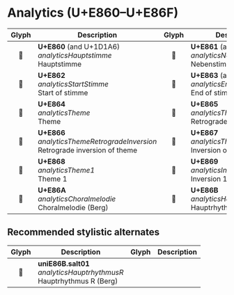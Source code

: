 Analytics (U+E860–U+E86F)
=========================

| **Glyph** | **Description** | **Glyph** | **Description**
| :-------: | --------------- | :-------: | ---------------
|<span class="bravura_large">&#xe860;</span> | **U+E860** (and U+1D1A6)<br/>*analyticsHauptstimme*<br/>Hauptstimme | <span class="bravura_large">&#xe861;</span> | **U+E861** (and U+1D1A7)<br/>*analyticsNebenstimme*<br/>Nebenstimme
|<span class="bravura_large">&#xe862;</span> | **U+E862**<br/>*analyticsStartStimme*<br/>Start of stimme | <span class="bravura_large">&#xe863;</span> | **U+E863** (and U+1D1A8)<br/>*analyticsEndStimme*<br/>End of stimme
|<span class="bravura_large">&#xe864;</span> | **U+E864**<br/>*analyticsTheme*<br/>Theme | <span class="bravura_large">&#xe865;</span> | **U+E865**<br/>*analyticsThemeRetrograde*<br/>Retrograde of theme
|<span class="bravura_large">&#xe866;</span> | **U+E866**<br/>*analyticsThemeRetrogradeInversion*<br/>Retrograde inversion of theme | <span class="bravura_large">&#xe867;</span> | **U+E867**<br/>*analyticsThemeInversion*<br/>Inversion of theme
|<span class="bravura_large">&#xe868;</span> | **U+E868**<br/>*analyticsTheme1*<br/>Theme 1 | <span class="bravura_large">&#xe869;</span> | **U+E869**<br/>*analyticsInversion1*<br/>Inversion 1
|<span class="bravura_large">&#xe86a;</span> | **U+E86A**<br/>*analyticsChoralmelodie*<br/>Choralmelodie (Berg) | <span class="bravura_large">&#xe86b;</span> | **U+E86B**<br/>*analyticsHauptrhythmus*<br/>Hauptrhythmus (Berg)

Recommended stylistic alternates
--------------------------------
| **Glyph** | **Description** | **Glyph** | **Description**
| :-------: | --------------- | :-------: | ---------------
|<span class="bravura_large">&#xf4b9;</span> | **uniE86B.salt01**<br/>*analyticsHauptrhythmusR*<br/>Hauptrhythmus R (Berg) | &nbsp; | &nbsp;